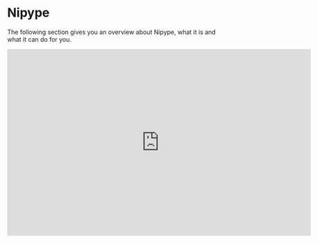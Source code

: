 # Nipype

The following section gives you an overview about Nipype, what it is and what it can do for you.

<iframe src="https://docs.google.com/presentation/d/e/2PACX-1vTX7LvNfsX3FIe3ywE3JCac9BLO-d9tF4gVTqdWcR6kb5gXnizHCLXnWJdIu2pzRWSivee_b-1pj63l/embed?start=false&loop=false&delayms=3000" frameborder="0" width="700" height="430" allowfullscreen="true" mozallowfullscreen="true" webkitallowfullscreen="true"></iframe>


